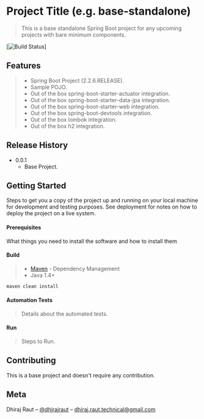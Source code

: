 # Project Title (e.g. base-standalone)
> This is a base standalone Spring Boot project for any upcoming projects with bare minimum components.

[![Build Status](http://img.shields.io/travis/badges/badgerbadgerbadger.svg?style=flat-square)]

## Features
> * Spring Boot Project (2.2.6.RELEASE).
> * Sample POJO.
> * Out of the box spring-boot-starter-actuator integration.
> * Out of the box spring-boot-starter-data-jpa integration.
> * Out of the box spring-boot-starter-web integration.
> * Out of the box spring-boot-devtools integration.
> * Out of the box lombok integration.
> * Out of the box h2 integration.

## Release History

* 0.0.1
    * Base Project.

## Getting Started
Steps to get you a copy of the project up and running on your local machine for development and testing purposes. See deployment for notes on how to deploy the project on a live system.

#### Prerequisites
What things you need to install the software and how to install them

#### Build
> * [Maven](https://maven.apache.org/) - Dependency Management
> * Java 1.4+

``` bash
maven clean install
```
#### Automation Tests
> Details about the automated tests.

#### Run
> Steps to Run.

## Contributing
This is a base project and doesn't require any contribution.


## Meta

Dhiraj Raut – [@dhirajraut](https://github.com/dhirajraut) – dhiraj.raut.technical@gmail.com